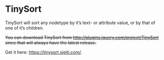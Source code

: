 <!--
  date: 2008-06-08
  modified: 2020-05-31
  slug: tinysort
  type: post
-->

# TinySort

<p>TinySort will sort any nodetype by it&#8217;s text- or attribute value, or by that of one of it&#8217;s children.</p>
<p><del datetime="2012-08-24T19:08:19+00:00">You can download TinySort from <a href="http://plugins.jquery.com/project/TinySort">http://plugins.jquery.com/project/TinySort</a> since that will always have the latest release.</del></p>
<p>Get it here: <a href="https://tinysort.sjeiti.com/">https://tinysort.sjeiti.com/</a>.</p>
